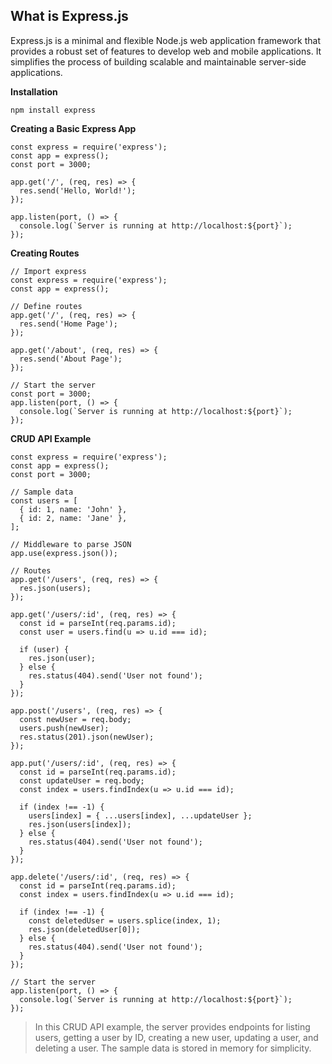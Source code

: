 ## What is Express.js

Express.js is a minimal and flexible Node.js web application framework that provides a robust set of features to develop web and mobile applications. It simplifies the process of building scalable and maintainable server-side applications.

**Installation**
```
npm install express
```

**Creating a Basic Express App**
```
const express = require('express');
const app = express();
const port = 3000;

app.get('/', (req, res) => {
  res.send('Hello, World!');
});

app.listen(port, () => {
  console.log(`Server is running at http://localhost:${port}`);
});

```

**Creating Routes**
```
// Import express
const express = require('express');
const app = express();

// Define routes
app.get('/', (req, res) => {
  res.send('Home Page');
});

app.get('/about', (req, res) => {
  res.send('About Page');
});

// Start the server
const port = 3000;
app.listen(port, () => {
  console.log(`Server is running at http://localhost:${port}`);
});

```



**CRUD API Example**
```
const express = require('express');
const app = express();
const port = 3000;

// Sample data
const users = [
  { id: 1, name: 'John' },
  { id: 2, name: 'Jane' },
];

// Middleware to parse JSON
app.use(express.json());

// Routes
app.get('/users', (req, res) => {
  res.json(users);
});

app.get('/users/:id', (req, res) => {
  const id = parseInt(req.params.id);
  const user = users.find(u => u.id === id);

  if (user) {
    res.json(user);
  } else {
    res.status(404).send('User not found');
  }
});

app.post('/users', (req, res) => {
  const newUser = req.body;
  users.push(newUser);
  res.status(201).json(newUser);
});

app.put('/users/:id', (req, res) => {
  const id = parseInt(req.params.id);
  const updateUser = req.body;
  const index = users.findIndex(u => u.id === id);

  if (index !== -1) {
    users[index] = { ...users[index], ...updateUser };
    res.json(users[index]);
  } else {
    res.status(404).send('User not found');
  }
});

app.delete('/users/:id', (req, res) => {
  const id = parseInt(req.params.id);
  const index = users.findIndex(u => u.id === id);

  if (index !== -1) {
    const deletedUser = users.splice(index, 1);
    res.json(deletedUser[0]);
  } else {
    res.status(404).send('User not found');
  }
});

// Start the server
app.listen(port, () => {
  console.log(`Server is running at http://localhost:${port}`);
});
```

> In this CRUD API example, the server provides endpoints for listing users, getting a user by ID, creating a new user, updating a user, and deleting a user. The sample data is stored in memory for simplicity.

